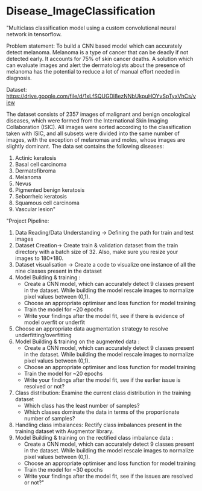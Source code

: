 # Disease_ImageClassification
"Multiclass classification model using a custom convolutional neural network in tensorflow. 

Problem statement: To build a CNN based model which can accurately detect melanoma. Melanoma is a type of cancer that can be deadly if not detected early. It accounts for 75% of skin cancer deaths. A solution which can evaluate images and alert the dermatologists about the presence of melanoma has the potential to reduce a lot of manual effort needed in diagnosis.

Dataset: https://drive.google.com/file/d/1xLfSQUGDl8ezNNbUkpuHOYvSpTyxVhCs/view

The dataset consists of 2357 images of malignant and benign oncological diseases, which were formed from the International Skin Imaging Collaboration (ISIC). All images were sorted according to the classification taken with ISIC, and all subsets were divided into the same number of images, with the exception of melanomas and moles, whose images are slightly dominant.
The data set contains the following diseases:

1. Actinic keratosis
2. Basal cell carcinoma
3. Dermatofibroma
4. Melanoma
5. Nevus
6. Pigmented benign keratosis
7. Seborrheic keratosis
8. Squamous cell carcinoma
9. Vascular lesion"

"Project Pipeline:

1. Data Reading/Data Understanding → Defining the path for train and test images 
2. Dataset Creation→ Create train & validation dataset from the train directory with a batch size of 32. Also, make sure you resize your images to 180*180.
3. Dataset visualisation → Create a code to visualize one instance of all the nine classes present in the dataset 
4. Model Building & training : 
    - Create a CNN model, which can accurately detect 9 classes present in the dataset. While building the model rescale images to normalize pixel values between (0,1).
    - Choose an appropriate optimiser and loss function for model training
    - Train the model for ~20 epochs
    - Write your findings after the model fit, see if there is evidence of model overfit or underfit
5. Choose an appropriate data augmentation strategy to resolve underfitting/overfitting 
6. Model Building & training on the augmented data :
    - Create a CNN model, which can accurately detect 9 classes present in the dataset. While building the model rescale images to normalize pixel values between (0,1).
    - Choose an appropriate optimiser and loss function for model training
    - Train the model for ~20 epochs
    - Write your findings after the model fit, see if the earlier issue is resolved or not?
7. Class distribution: Examine the current class distribution in the training dataset 
    - Which class has the least number of samples?
    - Which classes dominate the data in terms of the proportionate number of samples?
8. Handling class imbalances: Rectify class imbalances present in the training dataset with Augmentor library.
9. Model Building & training on the rectified class imbalance data :
    - Create a CNN model, which can accurately detect 9 classes present in the dataset. While building the model rescale images to normalize pixel values between (0,1).
    - Choose an appropriate optimiser and loss function for model training
    - Train the model for ~30 epochs
    - Write your findings after the model fit, see if the issues are resolved or not?"
